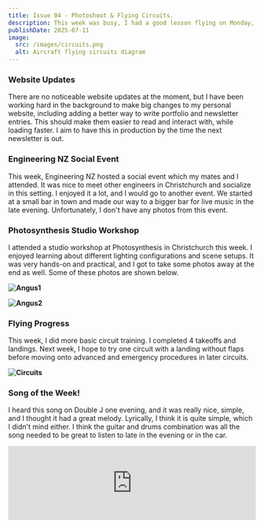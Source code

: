 ```yaml
---
title: Issue 04 - Photoshoot & Flying Circuits.
description: This week was busy, I had a good lesson flying on Monday, and I went to a photography studio workshop on Thursday.
publishDate: 2025-07-11
image:
  src: /images/circuits.png
  alt: Aircraft flying circuits diagram
---
```


### Website Updates

There are no noticeable website updates at the moment, but I have been working hard in the background to make big changes to my personal website, including adding a better way to write portfolio and newsletter entries. This should make them easier to read and interact with, while loading faster. I aim to have this in production by the time the next newsletter is out.

### Engineering NZ Social Event

This week, Engineering NZ hosted a social event which my mates and I attended. It was nice to meet other engineers in Christchurch and socialize in this setting. I enjoyed it a lot, and I would go to another event. We started at a small bar in town and made our way to a bigger bar for live music in the late evening. Unfortunately, I don't have any photos from this event.

### Photosynthesis Studio Workshop

I attended a studio workshop at Photosynthesis in Christchurch this week. I enjoyed learning about different lighting configurations and scene setups. It was very hands-on and practical, and I got to take some photos away at the end as well. Some of these photos are shown below.

**![Angus1](/images/angus1.jpg)**

**![Angus2](/images/angus2.jpg)**

### Flying Progress

This week, I did more basic circuit training. I completed 4 takeoffs and landings. Next week, I hope to try one circuit with a landing without flaps before moving onto advanced and emergency procedures in later circuits.

**![Circuits](/images/circuits.png)**

### Song of the Week!

I heard this song on Double J one evening, and it was really nice, simple, and I thought it had a great melody. Lyrically, I think it is quite simple, which I didn't mind either. I think the guitar and drums combination was all the song needed to be great to listen to late in the evening or in the car.

<iframe allow="autoplay *; encrypted-media *;" frameborder="0" height="150" style="width:100%;max-width:660px;overflow:hidden;background:transparent;" sandbox="allow-forms allow-popups allow-same-origin allow-scripts allow-storage-access-by-user-activation allow-top-navigation-by-user-activation" src="https://embed.music.apple.com/nz/album/inflation/1502723226?i=1502723237"></iframe>
